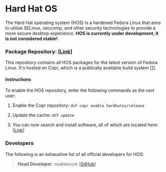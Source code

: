 # Hard Hat OS
The Hard Hat operating system (HOS) is a hardened Fedora Linux that aims to utilize SELinux, seccomp, and other security technologies to provide a more secure desktop experience. **HOS is currently under development, it is not considered stable!**

### Package Repository: [[Link](https://copr.fedorainfracloud.org/coprs/hardhatos/)]
This repository contains all HOS packages for the latest version of Fedora Linux. It's hosted on Copr, which is a publically available build system [[1](https://docs.pagure.org/copr.copr/user_documentation.html#what-is-the-purpose-of-copr)].

#### Instructions
To enable the HOS repository, enter the following commands as the root user:

1. Enable the Copr repository: `dnf copr enable hardhatos/release`

2. Update the cache: `dnf update`

3. You can now search and install software, all of which are located here: [[Link](https://copr.fedorainfracloud.org/coprs/hardhatos/release/packages/)]

### Developers
The following is an exhaustive list of all official developers for HOS:

>**Head Developer**: noatsecure [[GitHub](https://github.com/noatsecure)]
